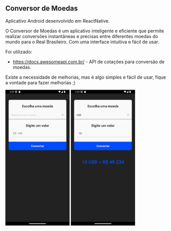 ## Conversor de Moedas

Aplicativo Android desenvolvido em ReactNative.

O Conversor de Moedas é um aplicativo inteligente e eficiente que permite realizar conversões instantâneas e precisas entre diferentes moedas do mundo para o Real Brasileiro. Com uma interface intuitiva e fácil de usar.

Foi utilizado:

- https://docs.awesomeapi.com.br/ - API de cotações para conversão de moedas.

Existe a necessidade de melhorias, mas é algo simples e fácil de usar, fique a vontade para fazer melhorias ;)

<p float="left">
 <img src="./src/assets/01.png" width="200" />
 <img src="./src/assets/02.png" width="200" />
</p>
